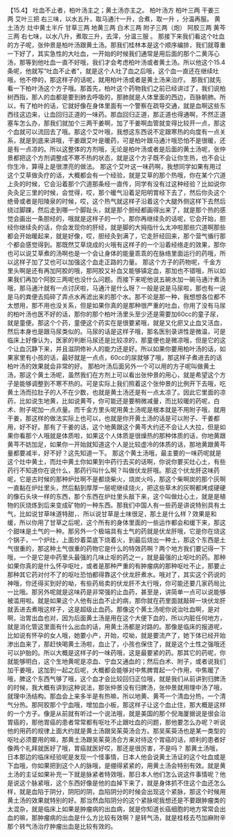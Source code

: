 【15.4】  吐血不止者，柏叶汤主之；黄土汤亦主之。
柏叶汤方
柏叶三两  干姜三两  艾叶三把
右三味，以水五升，取马通汁一升，合煮，取一升 ，分温再服。
黄土汤方
灶中黄土半斤  甘草三两  地黄三两  白术三两  附子三两（炮）  阿胶三两  黄芩三两
右七味，以水八升，煮取三升，去滓，分温三服 。
那接下来我们看这个吐血的方子呢，张仲景是柏叶汤跟黄土汤。那我们桂林本是这个顺序编排，我们就尊重一下好了，其实急性的大吐血，一开始的时候我们通常是用后面的那个二黄泻心汤，那等到他吐血一直不好哦，我们才会考虑柏叶汤或者黄土汤。所以他这个15.4条呢，他就写“吐血不止者”，就是这个人吐了血之后哦，这个血一直还在继续吐哦，他不停的，那这样子的话呢，就用柏叶汤或者是黄土汤来治疗。
那我们就先看一下柏叶汤这个方子哦。那首先，柏叶这个药物我们之前已经讲过了，我们说柏树西指，那人的血都是要到肺去呼吸的，那肺就是人体里面的西边，百脉朝肺。所以，有了柏叶的话，它就好像在身体里面有一个警察在疏导交通，就是血啊这些东西往这边来，让血回归正道的一味药。那血回归正道，那正道也得通啊，不然正道塞车怎么办，那我们就加个三两干姜啊，加了干姜啊血管就变得比较开一点，那这个血就可以流回去了哦。那这个艾叶哦，我想这东西说不定跟寒热的向度有一点关系，就是到底来讲哦，干姜跟艾叶是暖药，可是柏叶跟马通汁哦恐怕不是很暖，还是有一点凉的。所以这整体的方剂哦，无论是柏叶汤或者是后面的黄土汤呢，张仲景都把这个方剂调整成不寒不热的状态，就是这个方子既不会让你生热，也不会让你生冷，算得上是很漂亮的做法。
那这个艾叶这一味药啊，我想同学如果有用过这个艾草做灸疗的话，大概都会有一个经验，就是艾草的那个热哦，你在某个穴道上灸的时候，它会沿着那个穴道那条经一直传，同学有没有过这种经验？比如说你灸灸足三里的时候，会觉得，哎，那个暖气沿着足阳明胃经下去了，然后你灸这个绝骨或者是阳陵泉的时候，哎，这个热气就这样子沿着这个大腿外侧这样下去然后绕过脚踝，然后走到哪一个脚趾头，就是那个胆经都画得出来了，就是那个热的感觉会画出一条胆经的，哦就是这样子的一个。那你再继续灸的话呢，它会开始，胆经你继续灸的话，你会发现你的肝经，就是脚的大拇指什么太冲啦那些穴道啊那些都会开始暖起来，就是好像，哎，胆经灸到满了，它走肝经回来，那个营气循行那个都会感觉得到。那既然艾草烧成的火哦有这样子的一个沿着经络走的效果，那你也可以说艾草煮的汤啊也是一个会让身体的能量乖乖的在脉络里面运行的药哦，所以这样子加了艾也可以加强这个血走正路的力量。
那这个方子的药物呢，千金方里头啊是还有再加阿胶的哦，那阿胶又补血又能够镇定血，那加也不错哦，所以如果我们再加个阿胶三两呢也没什么问题。而接下来呢他说五碗水加一碗马通汁煮汤哦，那马通汁就有一点讨厌啦，马通汁是什么呀？一般是说是马尿啦，那也有一说是马的粪便去捣碎了弄点水再滤出来的那个水。那不论是那一种，我想想各位都不太想用，那不用也没关系，但是如果你真的是那种很严重的吐血，你用了没有马尿的柏叶汤也医不好的话，那你的那个柏叶汤里头至少还是需要加60cc的童子尿，就是童便。那这个个药，童便这个药实在是很要紧哦，就是又化瘀又止血又活血，然后本身也是跟马尿类似的。马尿的话是这样子哦，那名医别录讲性是微温，可是临床上好像认为，医家的判断马尿还是比较凉的，那童便也是微凉哦，但是它的这个让血沉静下来，并且滋阴修补人的能力还是好。所以如果你要用柏叶汤的话，如果家里有小孩的话，最好就是一点点，60cc的尿就够了哦，那这样子煮进去的话柏叶汤的效果就会非常的好。
那柏叶汤后面另外一个可以用的方子呢叫做黄土汤，那这个黄土汤呢，虽然我们在方剂上可以看出张仲景的用心，就是希望这个方子是能够调整到不寒不热的。可是实际上我们照着这个张仲景的比例开下去哦，吃黄土汤而拉肚子的人不在少数，也就是黄土汤还是有一点太凉了。因此它里面的凉药，比如说生地黄，比如说黄芩，你可能还是要稍微减量，而比较暖的药呢，白术、附子呢加一点点量。而千金方里头呢用黄土汤呢是根本就是不用附子哦，就用干姜，那这样的做法实际上也可以，也就是你开黄土汤的话是可以附子、干姜都用，好不好。那有了干姜的话，这个地黄跟这个黄芩大约还不会让人大拉，但是如果你看那个人哦就是体质啦，如果这个人体质是很燥热的那种体质的话，你地黄跟黄芩不妨加足，如果你一开始就知道这个人是比较虚冷的体质的话，那地黄跟黄芩量都要减半，好不好？这先知道一下。
那这个黄土汤哦，最主要的一味药呢就是这个灶中黄土，而灶中黄土你如果到中药行去买的话啊，你说你要买灶心土，有些药行不知道你在说什么，那药行叫什么啊？叫做伏龙肝哦。那这个伏龙肝这味药呢，它是古时候的那种炉灶啊不是都烧柴火，烧炭火吗，那这个柴啊炭的那个灰啊一直黏在炉灶里头，然后黏到厚厚一层呢继续烧火，把这些草木的灰啊都烤成硬硬的像石头块一样的东西，那个东西在炉灶里头敲下来，这个叫做灶心土，就是是植物的灰烧炼到后来变成矿物的一种东西。那我们中国人有一些药是讲说特别具有土气，比如说甘草味道特甜，、所以说甘草是土味很足，那土是什么样？效果是和缓，所以你用了甘草之后呢，这个所有的身体里面的一些运作都会和缓下来，那这个甜味是土气的一种。那另外一个极端具有土气的药就是伏龙肝哦，它是你在烧这个锅子，一个炉灶，上面炒着菜底下烧着火，到最后烧出一种土，那这个东西是土气很重的，那这种土气很重的药物它是什么的特效药啊？两个地方我们要记得一下哦，一个是它是中药里头最强的几味止呕的药之一，就是最强的止呕吐的药。那种如果你真的是什么怀孕呕吐，或者是那种严重的有肿瘤病的那种呕吐不止，那要止那种其它药对付不了的呕吐恐怕都得靠这个伏龙肝煮水。哦对了，其实这个药说的神哦，你还得买到好的呦，有些药局卖的伏龙肝不太行哦，你可能还要几家药局比一比哦。那另外呢就是这味药是非常强的止血药，甚至是，讲简单一点可以说能够被滥用啦。就是如果这个人他有出血不止的病，那你就在药里面就敲碎一块伏龙肝就丢进去煮哦这样子，这是超级止血药。那像这个黄土汤呢你说治吐血啊，是对啊，治胃出血也对，因为后面黄土汤是用在这个大便下血的，所以内脏任何地方，就是消化管这里面有什么出血的话，用黄土汤都是对路的。那像是临床的报道呢，比如说有怀孕的女人哦，她要小产，开始，哎呦，就是要流产了，她下体已经开始渗出血来了，那赶快喝黄土汤啦，血止了，小孩也保住了，就是这个土性之强哦还可以护胎的。所以大概是这样子的一味药哦，这是最要紧的药。那其它的药呢，你就能够明白，这个生地黄呢是凉血、宁血又通血的；然后白术、附子，或者说我们加干姜哦，这加到一起之后呢，大概都会能够对中焦脾胃起一个作用，中焦暖了哦，脾这个东西气够了哦，这个血才会比较回归正位哦，就是我们从前讲到归脾汤的时候，我大概有讲到这种说法，那张仲景没有归脾汤，张仲景就用理中汤了哦，就理中汤结构。那血会上来多半是有热嘛，所以地黄、黄芩一个清血分热，一个清气分热。那阿胶那个宁血哦，增加血小板，那这样子让这个血止住，那大概是这样的一个方子。像是从前就有听过一个说法哦，就是美国的那个倪海厦据说是很会治胃癌的，那他胃癌的患者常常都有呕吐不止跟吐血的问题，那他要怎么办呢？听说他的用药的规律上面大约就是黄土汤跟吴茱萸汤合方。那吴茱萸汤也是某一类型的呕吐必须要用的嘛，那黄土汤跟吴茱萸汤合方来对待这个胃癌的话，顺利的患者好像两个礼拜就医好了哦，胃癌就医好哎，那还是很厉害，不是吗？
那黄土汤哦，日本那边的临床经验呢是发现一个怪事情，日本人他会说黄土汤证的这个吐血或是下血哦，你如果把到这个人的脉哦，是绷得紧紧的，用黄土汤会特别有效。就是黄土汤的主证如果补充一下就是脉紧者特效哦，那日本人他们怎么说这件事情呢？他是说这个脉紧哦，这个东西好像是他的血掉下来了，就是身体抓不住这个血还怎么样，就是血陷于阴分，阴阳的阴，血陷阴分的时候会出现这个紧脉，那这个时候用黄土汤的效果就特别的好。那当然血陷阴分的这个紧脉呢我想还是不要跟肿瘤类的太混杂，就是临床上如果是肿瘤病的出血病，就是你知道长癌细胞的地方常常会出血的嘛，那肿瘤病的出血是什么方比较有效啊？是转气汤，就是桂枝去芍加麻附辛那个转气汤治疗肿瘤出血是比较有效的。

